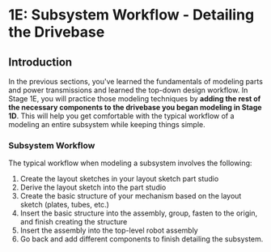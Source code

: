 # 1E: Subsystem Workflow - Detailing the Drivebase

## Introduction

In the previous sections, you've learned the fundamentals of modeling parts and power transmissions and learned the top-down design workflow. 
In Stage 1E, you will practice those modeling techniques by **adding the rest of the necessary components to the drivebase you began modeling in Stage 1D**. 
This will help you get comfortable with the typical workflow of a modeling an entire subsystem while keeping things simple.

### Subsystem Workflow
The typical workflow when modeling a subsystem involves the following:

1. Create the layout sketches in your layout sketch part studio
2. Derive the layout sketch into the part studio
3. Create the basic structure of your mechanism based on the layout sketch (plates, tubes, etc.)
4. Insert the basic structure into the assembly, group, fasten to the origin, and finish creating the structure
5. Insert the assembly into the top-level robot assembly
6. Go back and add different components to finish detailing the subsystem.

<br>
